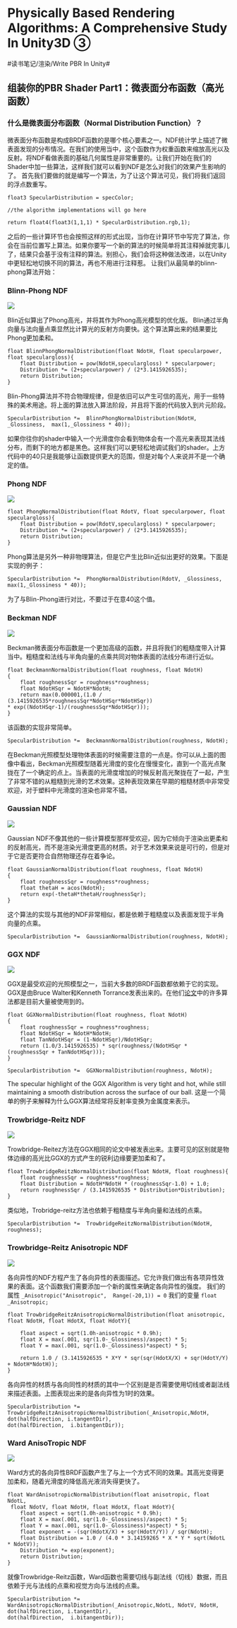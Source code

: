 #  Physically Based Rendering Algorithms: A Comprehensive Study In Unity3D ③
#读书笔记/渲染/Write PBR In Unity#

## 组装你的PBR Shader Part1：微表面分布函数（高光函数）
### 什么是微表面分布函数（Normal Distribution Function）？
微表面分布函数是构成BRDF函数的是哪个核心要素之一。NDF统计学上描述了微表面发现的分布情况。在我们的使用当中，这个函数作为权重函数来缩放高光以及反射。将NDF看做表面的基础几何属性是非常重要的。让我们开始在我们的Shader中加一些算法，这样我们就可以看到NDF是怎么对我们的效果产生影响的了。
首先我们要做的就是编写一个算法，为了让这个算法可见，我们将我们返回的浮点数重写。
```
float3 SpecularDistribution = specColor;

//the algorithm implementations will go here

return float4(float3(1,1,1) * SpecularDistribution.rgb,1);
```
之后的一些计算环节也会按照这样的形式出现，当你在计算环节中写完了算法，你会在当前位置写上算法。如果你要写一个新的算法的时候简单将其注释掉就完事儿了，结果只会基于没有注释的算法。别担心，我们会将这种做法改进，以在Unity中更轻松地切换不同的算法，再也不用进行注释惹。
让我们从最简单的blinn-phong算法开始：
### Blinn-Phong NDF

![](Physically%20Based%20Rendering%20Algorithms%20A%20Comprehensive%20Study%20In%20Unity3D%20%E2%91%A2/34B43B8B-D4D3-4FEE-8050-E6706E297B91.png)

Blin近似算出了Phong高光，并将其作为Phong高光模型的优化版。
Blin通过半角向量与法向量点乘显然比计算光的反射方向要快。这个算法算出来的结果要比Phong更加柔和。

```
float BlinnPhongNormalDistribution(float NdotH, float specularpower, float speculargloss){
    float Distribution = pow(NdotH,speculargloss) * specularpower;
    Distribution *= (2+specularpower) / (2*3.1415926535);
    return Distribution;
}
```

Blin-Phong算法并不符合物理规律，但是依旧可以产生可信的高光，用于一些特殊的美术用途。将上面的算法放入算法阶段，并且将下面的代码放入到片元阶段。

```
SpecularDistribution *=  BlinnPhongNormalDistribution(NdotH, _Glossiness,  max(1,_Glossiness * 40));
```

如果你往你的shader中输入一个光滑度你会看到物体会有一个高光来表现其法线分布，而剩下的地方都是黑色。这样我们可以更轻松地调试我们的shader。上方代码中的40只是我能够让函数提供更大的范围，但是对每个人来说并不是一个确定的值。

### Phong NDF
![](Physically%20Based%20Rendering%20Algorithms%20A%20Comprehensive%20Study%20In%20Unity3D%20%E2%91%A2/37BB1555-C6F2-415D-9B8C-F9D6A48A079C.png)

```
float PhongNormalDistribution(float RdotV, float specularpower, float speculargloss){
    float Distribution = pow(RdotV,speculargloss) * specularpower;
    Distribution *= (2+specularpower) / (2*3.1415926535);
    return Distribution;
}
```

Phong算法是另外一种非物理算法，但是它产生比Blin近似出更好的效果。下面是实现的例子：

```
SpecularDistribution *=  PhongNormalDistribution(RdotV, _Glossiness, max(1,_Glossiness * 40));
```

为了与Blin-Phong进行对比，不要过于在意40这个值。

### Beckman NDF
![](Physically%20Based%20Rendering%20Algorithms%20A%20Comprehensive%20Study%20In%20Unity3D%20%E2%91%A2/6C23CB82-6F1F-4953-BABB-F4C9C4686204.png)

Beckman微表面分布函数是一个更加高级的函数，并且将我们的粗糙度带入计算当中。粗糙度和法线与半角向量的点乘共同对物体表面的法线分布进行近似。
```
float BeckmannNormalDistribution(float roughness, float NdotH)
{
    float roughnessSqr = roughness*roughness;
    float NdotHSqr = NdotH*NdotH;
    return max(0.000001,(1.0 / (3.1415926535*roughnessSqr*NdotHSqr*NdotHSqr))
* exp((NdotHSqr-1)/(roughnessSqr*NdotHSqr)));
}
```
该函数的实现非常简单。
```
SpecularDistribution *=  BeckmannNormalDistribution(roughness, NdotH);
```
在Beckman光照模型处理物体表面的时候需要注意的一点是。你可以从上面的图像中看出，Beckman光照模型随着光滑度的变化在慢慢变化，直到一个高光点聚拢在了一个确定的点上。当表面的光滑度增加的时候反射高光聚拢在了一起，产生了非常不错的从粗糙到光滑的艺术效果。这种表现效果在早期的粗糙材质中非常受欢迎，对于塑料中光滑度的渲染也非常不错。
### Gaussian NDF
![](Physically%20Based%20Rendering%20Algorithms%20A%20Comprehensive%20Study%20In%20Unity3D%20%E2%91%A2/D778C9E5-FEE9-4494-AF36-F2619EF121BF.png)

Gaussian NDF不像其他的一些计算模型那样受欢迎，因为它倾向于渲染出更柔和的反射高光，而不是渲染光滑度更高的材质。对于艺术效果来说是可行的，但是对于它是否更符合自然物理还存在着争论。
```
float GaussianNormalDistribution(float roughness, float NdotH)
{
    float roughnessSqr = roughness*roughness;
	float thetaH = acos(NdotH);
    return exp(-thetaH*thetaH/roughnessSqr);
}
```
这个算法的实现与其他的NDF非常相似，都是依赖于粗糙度以及表面发现于半角向量的点乘。
```
SpecularDistribution *=  GaussianNormalDistribution(roughness, NdotH);
```

### GGX NDF
![](Physically%20Based%20Rendering%20Algorithms%20A%20Comprehensive%20Study%20In%20Unity3D%20%E2%91%A2/8BAF0F0C-8791-450F-8D6C-41464A5561AD.png)

GGX是最受欢迎的光照模型之一，当前大多数的BRDF函数都依赖于它的实现。GGX是由Bruce Walter和Kenneth Torrance发表出来的。在他们[论文](https://www.cs.cornell.edu/~srm/publications/EGSR07-btdf.pdf)中的许多算法都是目前大量被使用到的。
```
float GGXNormalDistribution(float roughness, float NdotH)
{
    float roughnessSqr = roughness*roughness;
    float NdotHSqr = NdotH*NdotH;
    float TanNdotHSqr = (1-NdotHSqr)/NdotHSqr;
    return (1.0/3.1415926535) * sqr(roughness/(NdotHSqr * (roughnessSqr + TanNdotHSqr)));
}
```

```
SpecularDistribution *=  GGXNormalDistribution(roughness, NdotH);
```
The specular highlight of the GGX Algorithm is very tight and hot, while still maintaining a smooth distribution across the surface of our ball. 这是一个简单的例子来解释为什么GGX算法经常将反射率变换为金属度来表示。

### Trowbridge-Reitz NDF
![](Physically%20Based%20Rendering%20Algorithms%20A%20Comprehensive%20Study%20In%20Unity3D%20%E2%91%A2/81BFB70D-2CFB-43D3-B392-DBC63DECFE1C.png)

Trowbridge-Reitez方法在GGX相同的论文中被发表出来。主要可见的区别就是物体边缘的高光比GGX的方式产生的锐利边缘要更加柔和了。
```
float TrowbridgeReitzNormalDistribution(float NdotH, float roughness){
    float roughnessSqr = roughness*roughness;
    float Distribution = NdotH*NdotH * (roughnessSqr-1.0) + 1.0;
    return roughnessSqr / (3.1415926535 * Distribution*Distribution);
}
```
类似地，Trobridge-reitz方法也依赖于粗糙度与半角向量和法线的点乘。
```
SpecularDistribution *=  TrowbridgeReitzNormalDistribution(NdotH, roughness);
```

### Trowbridge-Reitz Anisotropic NDF
![](Physically%20Based%20Rendering%20Algorithms%20A%20Comprehensive%20Study%20In%20Unity3D%20%E2%91%A2/538DBACF-5878-46CE-A3A3-0A1D9365F4DE.png)

各向异性的NDF方程产生了各向异性的表面描述。它允许我们做出有各项异性效果的表面。这个函数我们需要添加一个新的属性来确定各向异性的强度。
我们的属性
`_Anisotropic("Anisotropic",  Range(-20,1)) = 0`
我们的变量
`float _Anisotropic;`

```
float TrowbridgeReitzAnisotropicNormalDistribution(float anisotropic, float NdotH, float HdotX, float HdotY){

    float aspect = sqrt(1.0h-anisotropic * 0.9h);
    float X = max(.001, sqr(1.0-_Glossiness)/aspect) * 5;
    float Y = max(.001, sqr(1.0-_Glossiness)*aspect) * 5;
    
    return 1.0 / (3.1415926535 * X*Y * sqr(sqr(HdotX/X) + sqr(HdotY/Y) + NdotH*NdotH));
}
```

各向异性的材质与各向同性的材质的其中一个区别是是否需要使用切线或者副法线来描述表面。上图表现出来的是各向异性为1时的效果。

```
SpecularDistribution *=  TrowbridgeReitzAnisotropicNormalDistribution(_Anisotropic,NdotH, 
dot(halfDirection, i.tangentDir), 
dot(halfDirection,  i.bitangentDir));
```

### Ward AnisoTropic NDF
![](Physically%20Based%20Rendering%20Algorithms%20A%20Comprehensive%20Study%20In%20Unity3D%20%E2%91%A2/99A39AC5-E2D4-4215-B389-79BE4F41F4A4.png)

Ward方式的各向异性BRDF函数产生了与上一个方式不同的效果。其高光变得更加柔和，随着光滑度的降低高光液消失得更快了。
```
float WardAnisotropicNormalDistribution(float anisotropic, float NdotL,
 float NdotV, float NdotH, float HdotX, float HdotY){
    float aspect = sqrt(1.0h-anisotropic * 0.9h);
    float X = max(.001, sqr(1.0-_Glossiness)/aspect) * 5;
 	float Y = max(.001, sqr(1.0-_Glossiness)*aspect) * 5;
    float exponent = -(sqr(HdotX/X) + sqr(HdotY/Y)) / sqr(NdotH);
    float Distribution = 1.0 / (4.0 * 3.14159265 * X * Y * sqrt(NdotL * NdotV));
    Distribution *= exp(exponent);
    return Distribution;
}
```

就像Trowbridge-Reitz函数，Ward函数也需要切线与副法线（切线）数据，而且依赖于光与法线的点乘和视觉方向与法线的点乘。

```
SpecularDistribution *=  WardAnisotropicNormalDistribution(_Anisotropic,NdotL, NdotV, NdotH, 
dot(halfDirection, i.tangentDir), 
dot(halfDirection,  i.bitangentDir));
```














